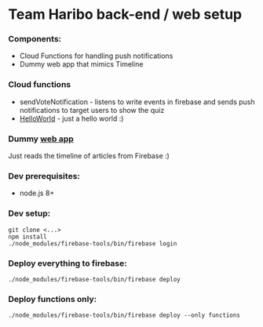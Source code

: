 # Team Haribo back-end / web setup

### Components:
- Cloud Functions for handling push notifications
- Dummy web app that mimics Timeline

### Cloud functions
- sendVoteNotification - listens to write events in firebase and sends push notifications to target users to show the quiz
- [HelloWorld](https://us-central1-tictrac-haribo.cloudfunctions.net/helloWorld) - just a hello world :)

### Dummy [web app](https://tictrac-haribo.firebaseapp.com/)
Just reads the timeline of articles from Firebase :)


### Dev prerequisites:
- node.js 8+

### Dev setup:
```
git clone <...>
npm install
./node_modules/firebase-tools/bin/firebase login
```

### Deploy everything to firebase:
```
./node_modules/firebase-tools/bin/firebase deploy 
```

### Deploy functions only:
```
./node_modules/firebase-tools/bin/firebase deploy --only functions
```
